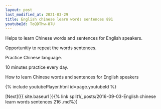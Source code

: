 ```yaml
---
layout: post
last_modified_at: 2021-03-29
title: English chinese learn words sentences 891 
youtubeId: ToQDThw-87U
---
```

 
 
Helps to learn Chinese words and sentences for English speakers.

Opportunitiy to repeat the words sentences. 

Practice Chinese language. 
 
10 minutes practice every day. 
 
How to learn Chinese words and sentences for English speakers 
 
{% include youtubePlayer.html id=page.youtubeId %}
 
 
[Next]({{ site.baseurl }}{% link  split1/_posts/2016-09-03-English chinese learn words sentences 216 .md%})
 
